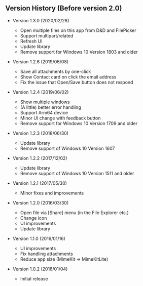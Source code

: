 ## Version History (Before version 2.0)
- Version 1.3.0 (2020/02/28)
  * Open multiple files on this app from D&D and FilePicker
  * Support multipart/related
  * Refresh UI
  * Update library
  * Remove support for Windows 10 Version 1803 and older
  
- Version 1.2.6 (2019/06/08)
  * Save all attachments by one-click
  * Show Contact card on click the email address
  * Fix the issue that Open/Save button does not respond
  
- Version 1.2.4 (2019/06/02)
  * Show multiple windows
  * (A little) better error handling 
  * Support Arm64 device
  * Minor UI change with feedback button
  * Remove support for Windows 10 Version 1709 and older
  
- Version 1.2.3 (2018/06/30)
  * Update library
  * Remove support of Windows 10 Version 1607

- Version 1.2.2 (2017/12/02)
  * Update library
  * Remove support of Windows 10 Version 1511 and older
  
- Version 1.2.1 (2017/05/30)
  * Minor fixes and improvements
  
- Version 1.2.0 (2016/03/30)
  * Open file via [Share] menu (in the File Explorer etc.)
  * Change icon
  * UI improvements
  * Update library 
 
- Version 1.1.0 (2016/01/16)
  * UI improvements
  * Fix handling attachments
  * Reduce app size (MimeKit -> MimeKitLite)

- Version 1.0.2 (2016/01/04)
  * Initial release

